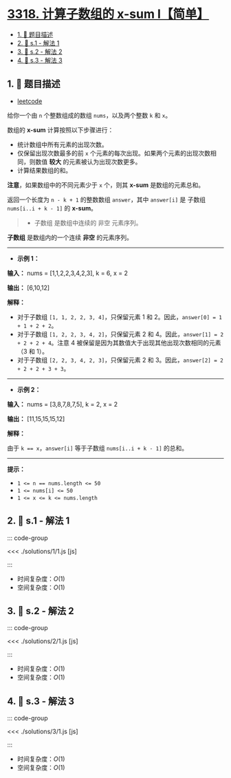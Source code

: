 # [3318. 计算子数组的 x-sum I【简单】](https://github.com/tnotesjs/TNotes.leetcode/tree/main/notes/3318.%20%E8%AE%A1%E7%AE%97%E5%AD%90%E6%95%B0%E7%BB%84%E7%9A%84%20x-sum%20I%E3%80%90%E7%AE%80%E5%8D%95%E3%80%91)

<!-- region:toc -->

- [1. 📝 题目描述](#1--题目描述)
- [2. 🎯 s.1 - 解法 1](#2--s1---解法-1)
- [3. 🎯 s.2 - 解法 2](#3--s2---解法-2)
- [4. 🎯 s.3 - 解法 3](#4--s3---解法-3)

<!-- endregion:toc -->

## 1. 📝 题目描述

- [leetcode](https://leetcode.cn/problems/find-x-sum-of-all-k-long-subarrays-i/)

给你一个由 `n` 个整数组成的数组 `nums`，以及两个整数 `k` 和 `x`。

数组的 **x-sum** 计算按照以下步骤进行：

- 统计数组中所有元素的出现次数。
- 仅保留出现次数最多的前 `x` 个元素的每次出现。如果两个元素的出现次数相同，则数值 **较大** 的元素被认为出现次数更多。
- 计算结果数组的和。

**注意**，如果数组中的不同元素少于 `x` 个，则其 **x-sum** 是数组的元素总和。

返回一个长度为 `n - k + 1` 的整数数组 `answer`，其中 `answer[i]` 是 子数组 `nums[i..i + k - 1]` 的 **x-sum**。

> - 子数组 是数组中连续的 非空 元素序列。

**子数组** 是数组内的一个连续 **非空** 的元素序列。

---

- **示例 1：**

**输入：** nums = [1,1,2,2,3,4,2,3], k = 6, x = 2

**输出：** [6,10,12]

**解释：**

- 对于子数组 `[1, 1, 2, 2, 3, 4]`，只保留元素 1 和 2。因此，`answer[0] = 1 + 1 + 2 + 2`。
- 对于子数组 `[1, 2, 2, 3, 4, 2]`，只保留元素 2 和 4。因此，`answer[1] = 2 + 2 + 2 + 4`。注意 4 被保留是因为其数值大于出现其他出现次数相同的元素（3 和 1）。
- 对于子数组 `[2, 2, 3, 4, 2, 3]`，只保留元素 2 和 3。因此，`answer[2] = 2 + 2 + 2 + 3 + 3`。

---

- **示例 2：**

**输入：** nums = [3,8,7,8,7,5], k = 2, x = 2

**输出：** [11,15,15,15,12]

**解释：**

由于 `k == x`，`answer[i]` 等于子数组 `nums[i..i + k - 1]` 的总和。

---

**提示：**

- `1 <= n == nums.length <= 50`
- `1 <= nums[i] <= 50`
- `1 <= x <= k <= nums.length`

## 2. 🎯 s.1 - 解法 1

::: code-group

<<< ./solutions/1/1.js [js]

:::

- 时间复杂度：$O(1)$
- 空间复杂度：$O(1)$

## 3. 🎯 s.2 - 解法 2

::: code-group

<<< ./solutions/2/1.js [js]

:::

- 时间复杂度：$O(1)$
- 空间复杂度：$O(1)$

## 4. 🎯 s.3 - 解法 3

::: code-group

<<< ./solutions/3/1.js [js]

:::

- 时间复杂度：$O(1)$
- 空间复杂度：$O(1)$
